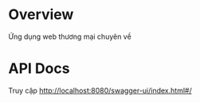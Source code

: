 # Overview

Ứng dụng web thương mại chuyên về 
# API Docs

Truy cập [http://localhost:8080/swagger-ui/index.html#/](http://localhost:8080/swagger-ui/index.html#/)
